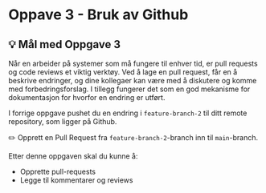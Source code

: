 # Oppave 3 - Bruk av Github

## :bulb: Mål med Oppgave 3

Når en arbeider på systemer som må fungere til enhver tid, er pull requests og code reviews et viktig verktøy. Ved å lage en pull request, får en å beskrive endringer, og dine kollegaer kan være med å diskutere og komme med forbedringsforslag. I tillegg fungerer det som en god mekanisme for dokumentasjon for hvorfor en endring er utført.

I forrige oppgave pushet du en endring i `feature-branch-2` til ditt remote repository, som ligger på Github.

:pencil2: Opprett en Pull Request fra `feature-branch-2`-branch inn til `main`-branch.

Etter denne oppgaven skal du kunne å:

- Opprette pull-requests
- Legge til kommentarer og reviews
